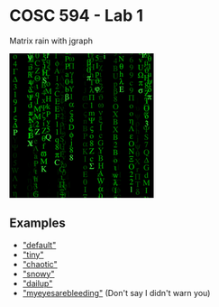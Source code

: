 # COSC 594 - Lab 1

Matrix rain with jgraph

<img src="./example.gif" alt="Matrix rain example" />

## Examples
* ["default"](https://youtu.be/AHWzZB32yI0)
* ["tiny"](https://youtu.be/G6tmnxP6Zyw)
* ["chaotic"](https://youtu.be/SmaRYUANee4)
* ["snowy"](https://youtu.be/PiRidffYSFE)
* ["dailup"](https://youtu.be/WEAIcGjXG1U)
* ["myeyesarebleeding"](https://youtu.be/XoQjTu242zc) (Don't say I didn't warn you)

